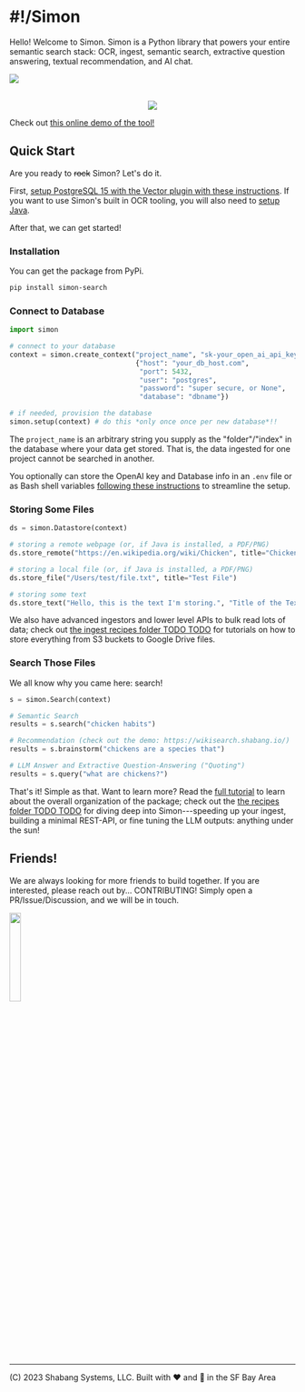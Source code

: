 # #!/Simon
Hello! Welcome to Simon. Simon is a Python library that powers your entire semantic search stack: OCR, ingest, semantic search, extractive question answering, textual recommendation, and AI chat.

<div style="display: flex; align-items: center; width: 100%">
<img src="https://badge.fury.io/py/simon-search.svg"/>
</div>
<br /> 
<p align="center">
  <img src="https://i.imgur.com/lIn55Ck.png" />
</p>

Check out [this online demo of the tool!](https://wikisearch.shabang.io/)

## Quick Start
Are you ready to ~~rock~~ Simon? Let's do it.

First, [setup PostgreSQL 15 with the Vector plugin with these instructions](https://github.com/Shabang-Systems/simon/wiki/Detailed-Setup-Guide#database-and-credentials). If you want to use Simon's built in OCR tooling, you will also need to [setup Java](https://github.com/Shabang-Systems/simon/wiki/Detailed-Setup-Guide#java).

After that, we can get started!

### Installation
You can get the package from PyPi.

```bash
pip install simon-search
```

### Connect to Database

```python
import simon

# connect to your database
context = simon.create_context("project_name", "sk-your_open_ai_api_key",
                               {"host": "your_db_host.com",
                                "port": 5432,
                                "user": "postgres",
                                "password": "super secure, or None",
                                "database": "dbname"})

# if needed, provision the database
simon.setup(context) # do this *only once once per new database*!!
```

The `project_name` is an arbitrary string you supply as the "folder"/"index" in the database where your data get stored. That is, the data ingested for one project cannot be searched in another.

You optionally can store the OpenAI key and Database info in an `.env` file or as Bash shell variables [following these instructions](https://github.com/Shabang-Systems/simon/wiki/Detailed-Setup-Guide#set-environment-variables) to streamline the setup.

### Storing Some Files

```python
ds = simon.Datastore(context)

# storing a remote webpage (or, if Java is installed, a PDF/PNG)
ds.store_remote("https://en.wikipedia.org/wiki/Chicken", title="Chickens")

# storing a local file (or, if Java is installed, a PDF/PNG)
ds.store_file("/Users/test/file.txt", title="Test File")

# storing some text
ds.store_text("Hello, this is the text I'm storing.", "Title of the Text", "{metadata: can go here}")
```

We also have advanced ingestors and lower level APIs to bulk read lots of data; check out [the ingest recipes folder TODO TODO](./) for tutorials on how to store everything from S3 buckets to Google Drive files.

### Search Those Files
We all know why you came here: search! 

```python
s = simon.Search(context)

# Semantic Search
results = s.search("chicken habits")

# Recommendation (check out the demo: https://wikisearch.shabang.io/)
results = s.brainstorm("chickens are a species that") 

# LLM Answer and Extractive Question-Answering ("Quoting")
results = s.query("what are chickens?")
```

That's it! Simple as that. Want to learn more? Read the [full tutorial](https://github.com/Shabang-Systems/simon/blob/patch/error-handling/tutorial.py) to learn about the overall organization of the package; check out the [the recipes folder TODO TODO](./) for diving deep into Simon---speeding up your ingest, building a minimal REST-API, or fine tuning the LLM outputs: anything under the sun!

## Friends!
We are always looking for more friends to build together. If you are interested, please reach out by... CONTRIBUTING! Simply open a PR/Issue/Discussion, and we will be in touch.

<img src="https://mktdplp102wuda.azureedge.net/org-f4f78f7fa763412990f7f7ed79822b61/ba042d2e-95c0-ec11-983e-000d3a33908e/B2tXV68nr_6lraxPmSTeJsZ0O366bCH3mVOxHcDfKcY%21" width="20%"/>

---

(C) 2023 Shabang Systems, LLC. Built with ❤️ and 🥗 in the SF Bay Area
